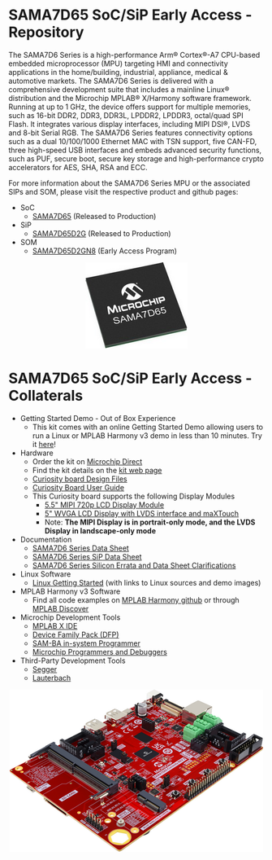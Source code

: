 # SAMA7D65 SoC/SiP Early Access - Repository

The SAMA7D6 Series is a high-performance Arm® Cortex®-A7 CPU-based embedded microprocessor (MPU) targeting HMI and connectivity applications in the home/building, industrial, appliance, medical & automotive markets.
The SAMA7D6 Series is delivered with a comprehensive development suite that includes a mainline Linux® distribution and the Microchip MPLAB® X/Harmony software framework.
Running at up to 1 GHz, the device offers support for multiple memories, such as 16-bit DDR2, DDR3, DDR3L, LPDDR2, LPDDR3, octal/quad SPI Flash. It integrates various display interfaces, including MIPI DSI®, LVDS and 8-bit Serial RGB.
The SAMA7D6 Series features connectivity options such as a dual 10/100/1000 Ethernet MAC with TSN support, five CAN-FD, three high-speed USB interfaces and embeds advanced security functions, such as PUF, secure boot, secure key storage and high-performance crypto accelerators for AES, SHA, RSA and ECC.

For more information about the SAMA7D6 Series MPU or the associated SIPs and SOM, please visit the respective product and github pages:
* SoC
  * [SAMA7D65](https://www.microchip.com/en-us/product/SAMA7D65) (Released to Production)
* SiP
  * [SAMA7D65D2G](https://www.microchip.com/en-us/product/SAMA7D65D2G) (Released to Production)
* SOM
  * [SAMA7D65D2GN8](https://github.com/MicrochipTech/EA-SOM-SAMA7D6) (Early Access Program)

<p align="center"><img src="SAMA7D65.jpg" /></p>

# SAMA7D65 SoC/SiP Early Access - Collaterals
* Getting Started Demo - Out of Box Experience
  * This kit comes with an online Getting Started Demo allowing users to run a Linux or MPLAB Harmony v3 demo in less than 10 minutes. Try it [here](https://developerhelp.microchip.com/xwiki/bin/view/software-tools/32-bit-kits/sama7d65-ea-curiosity/)!
* Hardware
  * Order the kit on [Microchip Direct](https://www.microchipdirect.com/dev-tools/EA89C15A)
  * Find the kit details on the [kit web page](https://www.microchip.com/en-us/development-tool/EA89C15A)
  * [Curiosity board Design Files](Hardware/)
  * [Curiosity Board User Guide](Hardware/)
  * This Curiosity board supports the following Display Modules
    * [5.5" MIPI 720p LCD Display Module](https://www.microchip.com/en-us/development-tool/AC40T08A)
	* [5" WVGA LCD Display with LVDS interface and maXTouch](https://www.microchip.com/en-us/development-tool/AC69T88A)
	* Note: __The MIPI Display is in portrait-only mode, and the LVDS Display in landscape-only mode__
* Documentation
  * [SAMA7D6 Series Data Sheet](https://ww1.microchip.com/downloads/aemDocuments/documents/MPU32/ProductDocuments/DataSheets/SAMA7D6-Series-Data-Sheet-DS60001851.pdf)
  * [SAMA7D6 Series SiP Data Sheet](https://ww1.microchip.com/downloads/aemDocuments/documents/MPU32/ProductDocuments/DataSheets/SAMA7D6-Series-SiP-Data-Sheet-DS60001853.pdf)
  * [SAMA7D6 Series Silicon Errata and Data Sheet Clarifications](https://ww1.microchip.com/downloads/aemDocuments/documents/MPU32/ProductDocuments/Errata/SAMA7D6-Series-Silicon-Errata-and-Data-Sheet-Clarifications-DS80001131.pdf)
* Linux Software
  * [Linux Getting Started](https://www.linux4sam.org/bin/view/Linux4SAM/Sama7d65CuriosityMainPage)  (with links to Linux sources and demo images)
* MPLAB Harmony v3 Software
  * Find all code examples on [MPLAB Harmony github](https://github.com/microchip-mplab-harmony) or through [MPLAB Discover](https://mplab-discover.microchip.com/v2?dsl=com.microchip.ide.project%3Adevice.content.name%3Asama7d65&ds=%7B%22com.microchip.ide.project%22%3A%7B%22name%22%3A%22com.microchip.portal.start.displayCharacteristics%22%2C%22version%22%3A%221.6.0%22%7D%7D)
* Microchip Development Tools
  * [MPLAB X IDE](https://www.microchip.com/en-us/tools-resources/develop/mplab-x-ide)
  * [Device Family Pack (DFP)](https://packs.download.microchip.com/#collapse-Microchip-SAMA7D65-DFP-pdsc)
  * [SAM-BA in-system Programmer](https://www.microchip.com/en-us/development-tool/SAM-BA-IN-SYSTEM-PROGRAMMER)
  * [Microchip Programmers and Debuggers](https://www.microchip.com/en-us/tools-resources/debug/programmers-debuggers)
* Third-Party Development Tools
  * [Segger](https://www.segger.com/supported-devices/microchip/atsama7)
  * [Lauterbach](https://www.lauterbach.com/supported-platforms/chips/atsama7d65)


 <p align="center"><img src="SAMA7D65_Curiosity_board_rev2.png" /></p>
